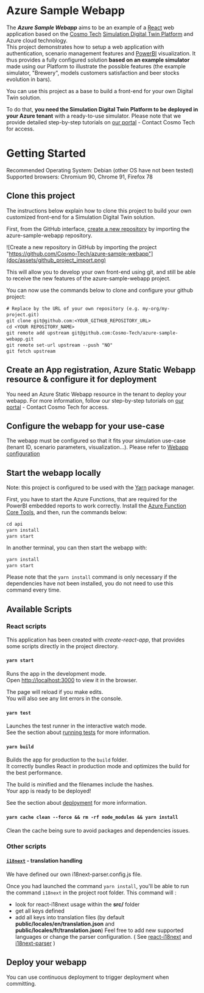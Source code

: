 # Azure Sample Webapp

The **_Azure Sample Webapp_** aims to be an example of a [React](https://reactjs.org/) web application based on the [Cosmo Tech](https://cosmotech.com/) [Simulation Digital Twin Platform](https://portal.cosmotech.com/) and Azure cloud technology.\
This project demonstrates how to setup a web application with authentication, scenario management features and [PowerBI](https://powerbi.microsoft.com/en-us/) visualization.
It thus provides a fully configured solution **based on an example simulator** made using our Platform to illustrate the possible features (the example simulator, "Brewery", models customers satisfaction and beer stocks evolution in bars).

You can use this project as a base to build a front-end for your own Digital Twin solution.

To do that, **you need the Simulation Digital Twin Platform to be deployed in your Azure tenant** with a ready-to-use simulator.
Please note that we provide detailed step-by-step tutorials on [our portal](https://portal.cosmotech.com/) - Contact Cosmo Tech for access.

# Getting Started

Recommended Operating System: Debian (other OS have not been tested)
Supported browsers: Chromium 90, Chrome 91, Firefox 78

## Clone this project

The instructions below explain how to clone this project to build your own customized front-end for a Simulation Digital Twin
solution.

First, from the GitHub interface, [create a new repository](https://github.com/new/import) by importing the
azure-sample-webapp repository.

![Create a new repository in GitHub by importing the project "https://github.com/Cosmo-Tech/azure-sample-webapp"](doc/assets/github_project_import.png)

This will allow you to develop your own front-end using git, and still be able to receive the new features of the
azure-sample-webapp project.

You can now use the commands below to clone and configure your github project:

```
# Replace by the URL of your own repository (e.g. my-org/my-project.git)
git clone git@github.com:<YOUR_GITHUB_REPOSITORY_URL>
cd <YOUR REPOSITORY_NAME>
git remote add upstream git@github.com:Cosmo-Tech/azure-sample-webapp.git
git remote set-url upstream --push "NO"
git fetch upstream
```

## Create an App registration, Azure Static Webapp resource & configure it for deployment

You need an Azure Static Webapp resource in the tenant to deploy your webapp.
For more information, follow our step-by-step tutorials on [our portal](https://portal.cosmotech.com/) - Contact Cosmo Tech for access.

## Configure the webapp for your use-case

The webapp must be configured so that it fits your simulation use-case (tenant ID, scenario parameters, visualization...).
Please refer to [Webapp configuration](doc/README.md)

## Start the webapp locally

Note: this project is configured to be used with the [Yarn](https://yarnpkg.com/getting-started/install) package manager.

First, you have to start the Azure Functions, that are required for the PowerBI embedded reports to work correctly. Install the [Azure Function Core Tools](https://docs.microsoft.com/en-us/azure/azure-functions/functions-run-local?tabs=v3%2Clinux%2Ccsharp%2Cportal%2Cbash%2Ckeda), and then, run the commands below:

```
cd api
yarn install
yarn start
```

In another terminal, you can then start the webapp with:

```
yarn install
yarn start
```

Please note that the `yarn install` command is only necessary if the dependencies have not been installed, you do not
need to use this command every time.

## Available Scripts

### React scripts

This application has been created with _create-react-app_, that provides some scripts directly in the project directory.

#### `yarn start`

Runs the app in the development mode.\
Open [http://localhost:3000](http://localhost:3000) to view it in the browser.

The page will reload if you make edits.\
You will also see any lint errors in the console.

#### `yarn test`

Launches the test runner in the interactive watch mode.\
See the section about [running tests](https://facebook.github.io/create-react-app/docs/running-tests) for more information.

#### `yarn build`

Builds the app for production to the `build` folder.\
It correctly bundles React in production mode and optimizes the build for the best performance.

The build is minified and the filenames include the hashes.\
Your app is ready to be deployed!

See the section about [deployment](https://facebook.github.io/create-react-app/docs/deployment) for more information.

#### `yarn cache clean --force && rm -rf node_modules && yarn install`

Clean the cache being sure to avoid packages and dependencies issues.

### Other scripts

#### [`i18next`](https://react.i18next.com/) - translation handling

We have defined our own i18next-parser.config.js file.

Once you had launched the command `yarn install`, you'll be able to run the command `i18next` in the project root folder.
This command will :

- look for react-i18next usage within the **src/** folder
- get all keys defined
- add all keys into translation files (by default **public/locales/en/translation.json** and **public/locales/fr/translation.json**)
  Feel free to add new supported languages or change the parser configuration. ( See [react-i18next](https://github.com/i18next/react-i18next) and [i18next-parser](https://github.com/i18next/i18next-parser) )

## Deploy your webapp

You can use continuous deployment to trigger deployment when committing.
